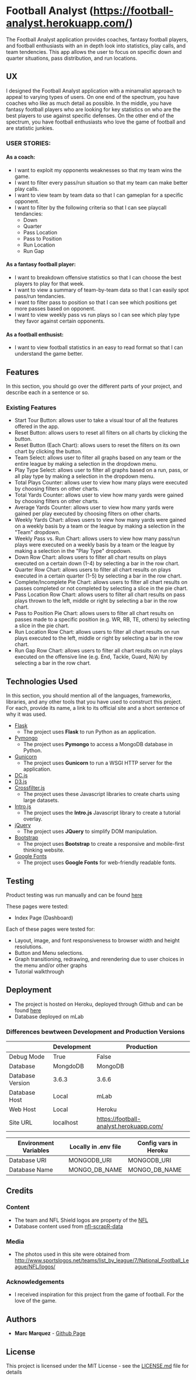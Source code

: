 # Football Analyst (https://football-analyst.herokuapp.com/)

The Football Analyst application provides coaches, fantasy football players, and football enthusiasts with an in depth look into statistics, play calls, and team tendencies. This app allows the user to focus on specific down and quarter situations, pass distribution, and run locations.
 
## UX
 
I designed the Football Analyst application with a minamalist approach to appeal to varying types of users. On one end of the spectrum, you have coaches who like as much detail as possible. In the middle, you have fantasy football players who are looking for key statistics on who are the best players to use against specific defenses. On the other end of the spectrum, you have football enthusiasts who love the game of football and are statistic junkies.

### USER STORIES:

#### As a coach:
- I want to exploit my opponents weaknesses so that my team wins the game.
- I want to filter every pass/run situation so that my team can make better play calls.
- I want to view team by team data so that I can gameplan for a specific opponent.
- I want to filter by the following criteria so that I can see playcall tendancies:
	- Down
	- Quarter
	- Pass Location
	- Pass to Position
	- Run Location
	- Run Gap

#### As a fantasy football player:
- I want to breakdown offensive statistics so that I can choose the best players to play for that week.
- I want to view a summary of team-by-team data so that I can easily spot pass/run tendancies.
- I want to filter pass to position so that I can see which positions get more passes based on opponent.
- I want to view weekly pass vs run plays so I can see which play type they favor against certain opponents.

#### As a football enthusist:
- I want to view football statistics in an easy to read format so that I can understand the game better.

## Features

In this section, you should go over the different parts of your project, and describe each in a sentence or so.
 
### Existing Features
- Start Tour Button: allows user to take a visual tour of all the features offered in the app.
- Reset Button: allows users to reset all filters on all charts by clicking the button.
- Reset Button (Each Chart): allows users to reset the filters on its own chart by clicking the button.
- Team Select: allows user to filter all graphs based on any team or the entire league by making a selection in the dropdown menu.
- Play Type Select: allows user to filter all graphs based on a run, pass, or all play type by making a selection in the dropdown menu.
- Total Plays Counter: allows user to view how many plays were executed by choosing filters on other charts.
- Total Yards Counter: allows user to view how many yards were gained by choosing filters on other charts.
- Average Yards Counter: allows user to view how many yards were gained per play executed by choosing filters on other charts.
- Weekly Yards Chart: allows users to view how many yards were gained on a weekly basis by a team or the league by making a selection in the "Team" dropdown.
- Weekly Pass vs. Run Chart: allows users to view how many pass/run plays were executed on a weekly basis by a team or the league by making a selection in the "Play Type" dropdown.
- Down Row Chart: allows users to filter all chart results on plays executed on a certain down (1-4) by selecting a bar in the row chart.
- Quarter Row Chart: allows users to filter all chart results on plays executed in a certain quarter (1-5) by selecting a bar in the row chart.
- Complete/Incomplete Pie Chart: allows users to filter all chart results on passes completed or not completed by selecting a slice in the pie chart.
- Pass Location Row Chart: allows users to filter all chart results on pass plays thrown to the left, middle or right by selecting a bar in the row chart.
- Pass to Position Pie Chart: allows users to filter all chart results on passes made to a specific position (e.g. WR, RB, TE, others) by selecting a slice in the pie chart.
- Run Location Row Chart: allows users to filter all chart results on run plays executed to the left, middle or right by selecting a bar in the row chart.
- Run Gap Row Chart: allows users to filter all chart results on run plays executed on the offensive line (e.g. End, Tackle, Guard, N/A) by selecting a bar in the row chart.

## Technologies Used

In this section, you should mention all of the languages, frameworks, libraries, and any other tools that you have used to construct this project. For each, provide its name, a link to its official site and a short sentence of why it was used.

- [Flask](http://flask.pocoo.org/)
	- The project uses **Flask** to run Python as an application.
- [Pymongo](https://api.mongodb.com/python/current/)
	- The project uses **Pymongo** to access a MongoDB database in Python.
- [Gunicorn](http://gunicorn.org/)
	- The project uses **Gunicorn** to run a WSGI HTTP server for the application.
- [DC.js](https://dc-js.github.io/dc.js/)
- [D3.js](https://d3js.org/)
- [Crossfilter.js](http://square.github.io/crossfilter/)
	- The project uses these Javascript libraries to create charts using large datasets.
- [Intro.js](https://introjs.com/)
	- The project uses the **Intro.js** Javascript library to create a tutorial overlay.
- [jQuery](http://code.jquery.com/)
	- The project uses **JQuery** to simplify DOM manipulation.
- [Bootstrap](https://getbootstrap.com/)
	- The project uses **Bootstrap** to create a responsive and mobile-first thinking website.
- [Google Fonts](fonts.google.com)
	- The project uses **Google Fonts** for web-friendly readable fonts.

## Testing

Product testing was run manually and can be found [here](https://docs.google.com/spreadsheets/d/1JuIEZ_lForOe0CpePoWHY-vdiUOLn1gA_eFDugBtlLE/edit?usp=sharing) 

These pages were tested:
- Index Page (Dashboard) 

Each of these pages were tested for:
- Layout, image, and font responsiveness to browser width and height resolutions.
- Button and Menu selections.
- Graph transitioning, redrawing, and rerendering due to user choices in the menu and/or other graphs
- Tutorial walkthrough

## Deployment

- The project is hosted on Heroku, deployed through Github and can be found [here](https://football-analyst.herokuapp.com/)
- Database deployed on mLab

### Differences bewtween Development and Production Versions

|                                 | Development          | Production |
| ------------                    | -----------          | ---------- |
| Debug Mode                      | True                 | False      |
| Database                        | MongdoDB             | MongoDB    |
| Database Version                | 3.6.3                | 3.6.6      |
| Database Host                   | Local                | mLab       |
| Web Host                        | Local                | Heroku     |
| Site URL                        | localhost            | https://football-analyst.herokuapp.com/ |

| Environment Variables           | Locally in .env file   | Config vars in Heroku |
| ------------                    | -----------            | ---------- |
| Database URI                    | MONGODB_URI            | MONGODB_URI |
| Database Name                   | MONGO_DB_NAME          | MONGO_DB_NAME |

## Credits

### Content
- The team and NFL Shield logos are property of the [NFL](https://www.nfl.com/)
- Database content used from [nfl-scrapR-data](https://ryurko.github.io/nflscrapR-data/)

### Media
- The photos used in this site were obtained from http://www.sportslogos.net/teams/list_by_league/7/National_Football_League/NFL/logos/

### Acknowledgements

- I received inspiration for this project from the game of football. For the love of the game.

## Authors

- **Marc Marquez** - [Github Page](https://github.com/marc-marquez/)

## License

This project is licensed under the MIT License - see the [LICENSE.md](LICENSE.md) file for details
